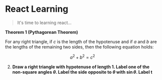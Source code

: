 # React Learning

> It's time to learning react...

**Theorem 1 (Pythagorean Theorem)**

For any right triangle, if $c$ is the length of the hypotenuse and if $a$ and $b$ are the lengths of the remaining two sides, then the following equation holds:

$$a^2+b^2=c^2$$

2. **Draw a right triangle with hypotenuse of length 1. Label one of the non-square angles $\theta$. Label the side opposite to $\theta$ with $\sin\theta$. Label t**
